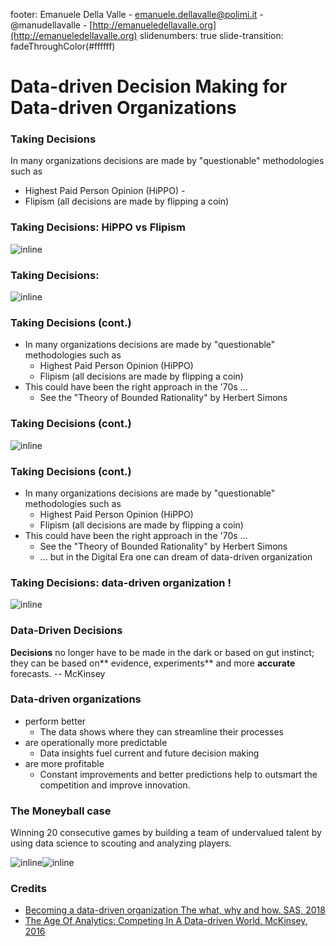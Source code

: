 footer:  Emanuele Della Valle - emanuele.dellavalle@polimi.it - @manudellavalle - [http://emanueledellavalle.org](http://emanueledellavalle.org)
slidenumbers: true
slide-transition: fadeThroughColor(#ffffff)


# Data-driven Decision Making for Data-driven Organizations 

### Taking Decisions 
In many organizations decisions are made by "questionable" methodologies such as 
- Highest Paid Person Opinion (HiPPO) - 
- Flipism (all decisions are made by flipping a coin) 

### Taking Decisions: HiPPO vs Flipism
![inline](./attachments/01a_Data-driven-decisions-006.jpg)

### Taking Decisions:  
![inline](./attachments/01a_Data-driven-decisions-010.png)

### Taking Decisions (cont.) 
- In many organizations decisions are made by "questionable" methodologies such as 
	- Highest Paid Person Opinion (HiPPO) 
	- Flipism (all decisions are made by flipping a coin) 
- This could have been the right approach in the '70s ... 
	- See the "Theory of Bounded Rationality" by Herbert Simons 

### Taking Decisions (cont.) 

![inline](./attachments/01a_Data-driven-decisions-016.png)

### Taking Decisions (cont.) 
- In many organizations decisions are made by "questionable" methodologies such as 
	- Highest Paid Person Opinion (HiPPO) 
	- Flipism (all decisions are made by flipping a coin) 
- This could have been the right approach in the '70s ... 
	- See the "Theory of Bounded Rationality" by Herbert Simons 
	- ... but in the Digital Era one can dream of data-driven organization 

### Taking Decisions: data-driven organization !
![inline](./attachments/01a_Data-driven-decisions-022.png)

### Data-Driven Decisions 
**Decisions** no longer have to be made in the dark or based on gut instinct; they can be based on** evidence, experiments** and more **accurate** forecasts. 
																										-- McKinsey 
### Data-driven organizations 
- perform better 
	-  The data shows where they can streamline their processes 
-  are operationally more predictable 
	-  Data insights fuel current and future decision making 
-  are more profitable 
	-  Constant improvements and better predictions help to outsmart the competition and improve innovation. 

### The Moneyball case 
Winning 20 consecutive games by building a team of undervalued talent by using data science to scouting and analyzing players. 

![inline](./attachments/01a_Data-driven-decisions-030.jpg)![inline](https://www.youtube.com/watch?v=KWPhV6PUr9o&t=85s )

### Credits 
- [Becoming a data-driven organization The what, why and how. SAS, 2018 ](https://www.sas.com/en_us/whitepapers/becoming-data-driven-organiza?on-109150.html)
- [The Age Of Analytics: Competing In A Data-driven World. McKinsey, 2016](http://www.mckinsey.com/business-func?ons/mckinsey-analy?cs/our-insights/the-age-of-analy?cs-compe?ng-in-a-data-driven-world )